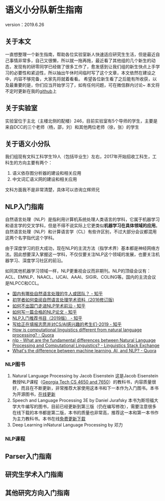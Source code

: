# 语义小分队新生指南 
version：2019.6.26
## 关于本文
一直想整理一个新生指南，帮助各位实验室新人快速适应研究生生活，但是最近自己事情非常多，自己又很懒，所以就一拖再拖，最近看了其他组的几个新生的动态，发现有的研零同学已经做了很多工作了，愈发感到让我们组的新生快点上手学习的必要性和紧迫性，所以抽出午休时间临时写了这个文章，本文依然在建设之中，内容不够完备，大家先将就着看看。
希望各位新生看了之后能有所收获，以及最重要的是，你们应当开始学习了，如有任何问题，可在微信群内讨论~
本文将不定时更新在我的[github](https://github.com/LiangsLi/MyNotes/blob/master/Freshman_Tutorials.md)上
## 关于实验室
实验室位于主北（主楼北侧的配楼）246，目前实验室有5个导师的学生，主要是来自DCC的三个老师（杨，邵，刘）和其他两位老师（徐，张）的学生
## 关于语义小分队
我们组现有文科工科学生19人（包括毕业生）左右，2017年开始招收工科生，工科生的方向主要有两个：
  1. 语义依存图分析器的建设和相关应用
  2. 中文词汇语义网的建设和相关应用

文科方面我不是非常清楚，具体可以咨询立辉师兄
## NLP入门指南
自然语言处理（NLP）是指利用计算机系统处理人类语言的学科，它属于机器学习和语言学的交叉学科，但是不得不说实际上它更类似**机器学习在具体领域的应用**。自然语言处理（NLP）和计算语言学（CL）有些许区别，不过大部分会议都混用这两个名字指代这个学科。

由于深度学习的巨大成功，现在NLP的主流方法（指学术界）基本都是神经网络方法。因此想要深入掌握这一学科，不仅仅要关注NLP这个领域的发展，也要关注机器学习、深度学习社区的前沿。

如同其他机器学习领域一样，NLP更重视会议而非期刊。NLP的顶级会议有：ACL、EMNLP、NAACL、IJCAI、AAAI、SIGIR、COLING等。国内的主流会议是NLPCC和CCL。

- [国内有哪些自然语言处理的牛人或团队？ - 知乎](https://www.zhihu.com/question/24366306)
- [初学者如何查阅自然语言处理学术资料（2016修订版)](https://zhuanlan.zhihu.com/p/23636267)
- [如何不出国门走进NLP学术前沿 - 知乎](https://zhuanlan.zhihu.com/p/35380020)
- [如何写一篇合格的NLP论文 - 知乎](https://zhuanlan.zhihu.com/p/58752815)
- [NLP入门推荐书目（2019版） - 知乎](https://zhuanlan.zhihu.com/p/58874484)
- [写给正在填报志愿并对CS/AI感兴趣的考生们-2019 - 知乎](https://zhuanlan.zhihu.com/p/68474477)
- [How is computational linguistics different from natural language processing? - Quora](https://www.quora.com/How-is-computational-linguistics-different-from-natural-language-processing)
- [nlp - What are the fundamental differences between Natural Language Processing and Computational Linguistics? - Linguistics Stack Exchange](https://linguistics.stackexchange.com/questions/1802/what-are-the-fundamental-differences-between-natural-language-processing-and-com)
- [What's the difference between machine learning, AI, and NLP? - Quora](https://www.quora.com/Whats-the-difference-between-machine-learning-AI-and-NLP)
### NLP图书
1. Natural Language Processing by Jacob Eisenstein
这是Jacob Eisenstein教授NLP课程（[Georgia Tech CS 4650 and 7650](https://github.com/jacobeisenstein/gt-nlp-class)）的教科书，内容质量很好，而且在不断更新，非常推荐大家使用这本书和下一本作为入门图书。本书为开源图书，[在线更新](https://github.com/jacobeisenstein/gt-nlp-class/tree/master/notes)
2. Speech and Language Processing 3E by Daniel Jurafsky
本书为斯坦福大学大牛编写的图书，目前已经更新到第三版（仍在编写修改），需要注意很多在线下载的本书都是第二版，本书的质量也非常高，推荐这一本和第一本书作为主力教科书。本书在线[免费更新下载](https://web.stanford.edu/~jurafsky/slp3/)
3. Deep Learning inNatural Language Processing by 邓力
### NLP课程
## Parser入门指南
## 研究生学术入门指南

## 其他研究方向入门指南